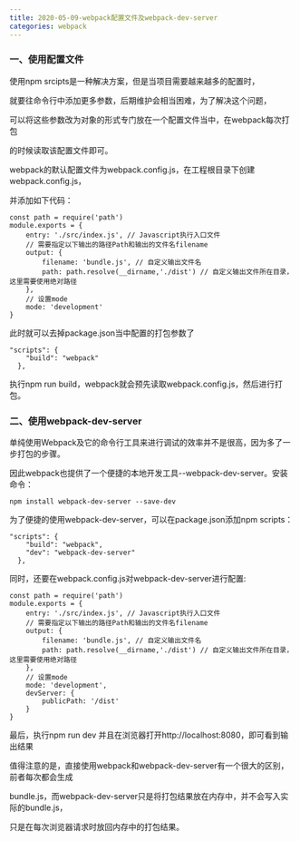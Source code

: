 ```yaml
---
title: 2020-05-09-webpack配置文件及webpack-dev-server
categories: webpack
---
```

### 一、使用配置文件
使用npm srcipts是一种解决方案，但是当项目需要越来越多的配置时，

就要往命令行中添加更多参数，后期维护会相当困难，为了解决这个问题，

可以将这些参数改为对象的形式专门放在一个配置文件当中，在webpack每次打包

的时候读取该配置文件即可。

webpack的默认配置文件为webpack.config.js，在工程根目录下创建webpack.config.js，

并添加如下代码：

```
const path = require('path')
module.exports = {
    entry: './src/index.js', // Javascript执行入口文件
    // 需要指定以下输出的路径Path和输出的文件名filename
    output: {
        filename: 'bundle.js', // 自定义输出文件名
        path: path.resolve(__dirname,'./dist') // 自定义输出文件所在目录，这里需要使用绝对路径
    },
    // 设置mode
    mode: 'development'
}
```

此时就可以去掉package.json当中配置的打包参数了
```
"scripts": {
    "build": "webpack"
  },
```
执行npm run build，webpack就会预先读取webpack.config.js，然后进行打包。

### 二、使用webpack-dev-server

单纯使用Webpack及它的命令行工具来进行调试的效率并不是很高，因为多了一步打包的步骤。

因此webpack也提供了一个便捷的本地开发工具--webpack-dev-server。安装命令：

```
npm install webpack-dev-server --save-dev
```

为了便捷的使用webpack-dev-server，可以在package.json添加npm scripts：
```
"scripts": {
    "build": "webpack",
    "dev": "webpack-dev-server"
  },
```

同时，还要在webpack.config.js对webpack-dev-server进行配置:
```
const path = require('path')
module.exports = {
    entry: './src/index.js', // Javascript执行入口文件
    // 需要指定以下输出的路径Path和输出的文件名filename
    output: {
        filename: 'bundle.js', // 自定义输出文件名
        path: path.resolve(__dirname,'./dist') // 自定义输出文件所在目录，这里需要使用绝对路径
    },
    // 设置mode
    mode: 'development',
    devServer: {
        publicPath: '/dist'
    }
}
```

最后，执行npm run dev 并且在浏览器打开http://localhost:8080，即可看到输出结果

值得注意的是，直接使用webpack和webpack-dev-server有一个很大的区别，前者每次都会生成

bundle.js，而webpack-dev-server只是将打包结果放在内存中，并不会写入实际的bundle.js，

只是在每次浏览器请求时放回内存中的打包结果。